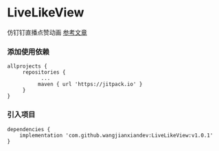 # LiveLikeView
仿钉钉直播点赞动画
[参考文章](https://www.jianshu.com/p/e6034c2bc1ac)
### 添加使用依赖
```
allprojects {
     repositories {
           ...
          maven { url 'https://jitpack.io' }
     }
}
```
### 引入项目
```
dependencies {
	implementation 'com.github.wangjianxiandev:LiveLikeView:v1.0.1'
}
```